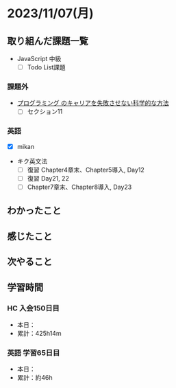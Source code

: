 # 2023/11/07(月)

## 取り組んだ課題一覧

- JavaScript 中級
  - [ ] Todo List課題

### 課題外

- [プログラミング のキャリアを失敗させない科学的な方法](https://www.udemy.com/course/careerup/)
  - [ ] セクション11

### 英語

- [x] mikan

- キク英文法
  - [ ] 復習 Chapter4章末、Chapter5導入, Day12
  - [ ] 復習 Day21, 22
  - [ ] Chapter7章末、Chapter8導入, Day23

## わかったこと

## 感じたこと

## 次やること

## 学習時間

### HC 入会150日目

- 本日：
- 累計：425h14m

### 英語 学習65日目

- 本日：
- 累計：約46h
